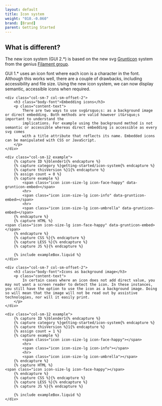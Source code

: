 ```yaml
---
layout: default
title: Icon system
weight: "010.-0.060"
brand: [Brand]
parent: Getting Started
---
```


<div class="row">
	<div class="col-sm-10 col-sm-offset-1">
		<h2 class="body-font">What is different?</h2>
		<p class="lead">
			The new icon system (GUI 2.*) is based on the new svg <a href="http://www.grunticon.com/" target="_blank">Grunticon</a> system from the genius
			<a href="https://www.filamentgroup.com/" target="_blank">Filament group</a>.
		</p>
		<p class="lead">
			GUI 1.* uses an icon font where each icon is a character in the font. Although this works well, there are a couple of drawbacks, including accessibility and
			file size. Using the new icon system, we can now display semantic, accessible icons when required.
		</p>
	</div>

	<div class="col-sm-7 col-sm-offset-2">
		<h3 class="body-font">Embedding icons</h3>
		<p class="content-text">
			There are two ways to use svg&rsquo;s: as a background image or direct embedding. Both methods are valid however it&rsquo;s important to understand the
			implications. For example using the background method is not semantic or accessible whereas direct embedding is accessible as every svg comes
			with a title attribute that reflects its name. Embedded icons can be manipulated with CSS or JavaScript.
		</p>
	</div>

	<div class="col-sm-12 example">
		{% capture ID %}blender1{% endcapture %}
		{% capture category %}getting-started/icon-system{% endcapture %}
		{% capture thisVersion %}1{% endcapture %}
		{% assign count = 0 %}
		{% capture example %}
			<span class="icon icon-size-lg icon-face-happy" data-grunticon-embed></span>
			<hr>
			<span class="icon icon-size-lg icon-info" data-grunticon-embed></span>
			<hr>
			<span class="icon icon-size-lg icon-umbrella" data-grunticon-embed></span>
		{% endcapture %}
		{% capture HTML %}
	<span class="icon icon-size-lg icon-face-happy" data-grunticon-embed></span>
		{% endcapture %}
		{% capture CSS %}{% endcapture %}
		{% capture LESS %}{% endcapture %}
		{% capture JS %}{% endcapture %}

		{% include exampleBox.liquid %}
	</div>

	<div class="col-sm-7 col-sm-offset-2">
		<h3 class="body-font">Icons as background image</h3>
		<p class="content-text">
			In certain cases where an icon does not add direct value, you may not want a screen reader to detect the icon. In these instances, you still have the option to use the icon as a background image. Doing so will mean that the image will not be read out by assistive technologies, nor will it easily print. 
		</p>
	</div>

	<div class="col-sm-12 example">
		{% capture ID %}blender1{% endcapture %}
		{% capture category %}getting-started/icon-system{% endcapture %}
		{% capture thisVersion %}1{% endcapture %}
		{% assign count = 1 %}
		{% capture example %}
			<span class="icon icon-size-lg icon-face-happy"></span>
			<hr>
			<span class="icon icon-size-lg icon-info"></span>
			<hr>
			<span class="icon icon-size-lg icon-umbrella"></span>
		{% endcapture %}
		{% capture HTML %}
	<span class="icon icon-size-lg icon-face-happy"></span>
		{% endcapture %}
		{% capture CSS %}{% endcapture %}
		{% capture LESS %}{% endcapture %}
		{% capture JS %}{% endcapture %}

		{% include exampleBox.liquid %}
	</div>
</div>
